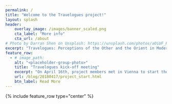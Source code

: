 ```yaml
---
permalink: /
title: "Welcome to the Travelogues project!"
layout: splash
header:
    overlay_image: /images/banner_scaled.png
    cta_label: "More info"
    cta_url: /about
# Photo by Darran Shen on Unsplash: https://unsplash.com/photos/aOiUF_KOeEc
excerpt: "Travelogues: Perceptions of the Other and the Orient in Modern Times. A Mixed-method Approach for the Analysis of Large-scale Travel Account Series"
feature_row:
  - # image_path:
    alt: "<placeholder-group-photo>"
    title: "Travelogues kick-off meeting"
    excerpt: "On April 16th, project members met in Vienna to start the work on our project."
    url: /blog/20180417/project_start.html
    btn_label: Read More
---
```


{% include feature_row type="center" %}
